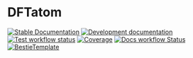 # DFTatom

[![Stable Documentation](https://img.shields.io/badge/docs-stable-blue.svg)](https://hz-xiaxz.github.io/DFTatom.jl/stable)
[![Development documentation](https://img.shields.io/badge/docs-dev-blue.svg)](https://hz-xiaxz.github.io/DFTatom.jl/dev)
[![Test workflow status](https://github.com/hz-xiaxz/DFTatom.jl/actions/workflows/Test.yml/badge.svg?branch=main)](https://github.com/hz-xiaxz/DFTatom.jl/actions/workflows/Test.yml?query=branch%3Amain)
[![Coverage](https://codecov.io/gh/hz-xiaxz/DFTatom.jl/branch/main/graph/badge.svg)](https://codecov.io/gh/hz-xiaxz/DFTatom.jl)
[![Docs workflow Status](https://github.com/hz-xiaxz/DFTatom.jl/actions/workflows/Docs.yml/badge.svg?branch=main)](https://github.com/hz-xiaxz/DFTatom.jl/actions/workflows/Docs.yml?query=branch%3Amain)
[![BestieTemplate](https://img.shields.io/endpoint?url=https://raw.githubusercontent.com/JuliaBesties/BestieTemplate.jl/main/docs/src/assets/badge.json)](https://github.com/JuliaBesties/BestieTemplate.jl)

